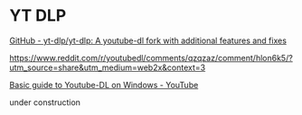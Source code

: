 # YT DLP

 [GitHub - yt-dlp/yt-dlp: A youtube-dl fork with additional features and fixes](https://github.com/yt-dlp/yt-dlp#readme)

https://www.reddit.com/r/youtubedl/comments/qzqzaz/comment/hlon6k5/?utm_source=share&utm_medium=web2x&context=3 

[Basic guide to Youtube-DL on Windows - YouTube](https://youtu.be/yOhGkZ4U4lI)

under construction 
